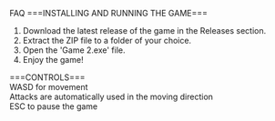 FAQ
===INSTALLING AND RUNNING THE GAME===
1. Download the latest release of the game in the Releases section.
2. Extract the ZIP file to a folder of your choice.
3. Open the 'Game 2.exe' file.
4. Enjoy the game!


===CONTROLS===  
WASD for movement  
Attacks are automatically used in the moving direction  
ESC to pause the game  
